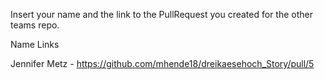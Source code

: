 Insert your name and the link to the PullRequest you created for the other teams repo.

Name                  Links

Jennifer Metz - https://github.com/mhende18/dreikaesehoch_Story/pull/5

